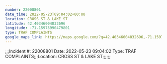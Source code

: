 ```yaml
---
number: 22008801
date_time: 2022-05-23T09:04:02+00:00
location: CROSS ST & LAKE ST
latitude: 42.40346004832696
longitude: -71.15975990479801
type: TRAF COMPLAINTS
google_maps_link: https://maps.google.com/?q=42.40346004832696,-71.15975990479801
---
```


;;;Incident #: 22008801  Date: 2022-05-23 09:04:02   Type: TRAF COMPLAINTS;;;Location: CROSS ST & LAKE ST;;;;;;

